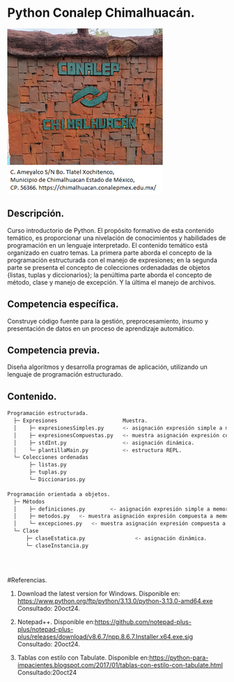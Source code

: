# Python Conalep Chimalhuacán.

![portalChimalhuacan](/img/portalChilalhuacan.png "Lugar donde tienen escudos")

## Descripción.

Curso introductorio de Python. 
El propósito formativo de esta contenido temático, es proporcionar 
una nivelación de conocimientos y habilidades de programación en un 
lenguaje interpretado. 
El contenido temático está organizado en cuatro temas. 
La primera parte aborda el concepto de la programación estructurada 
con el manejo de expresiones; en la segunda parte se presenta el concepto 
de colecciones ordenadadas de objetos {listas, tuplas y diccionarios}; 
la penúltima parte aborda el concepto de método, clase y manejo de 
excepción. Y la última el manejo de archivos. 

## Competencia específica.

Construye código fuente para la gestión, preprocesamiento, 
insumo y presentación de datos en un proceso de 
aprendizaje automático.

## Competencia previa.

Diseña algoritmos y desarrolla programas de aplicación, 
utilizando un lenguaje de programación estructurado.

## Contenido.

```bash 
Programación estructurada.
  ├─ Expresiones			         Muestra.
  │    ├─ expresionesSimples.py		 <- asignación expresión simple a memoria trabajo. 
  │    ├─ expresionesCompuestas.py   <- muestra asignación expresión compuesta a memoria trabajo. 
  │	   ├─ stdInt.py          		 <- asignación dinámica.	 
  │	   └─ plantillaMain.py           <- estructura REPL. 
  └─ Colecciones ordenadas
	   ├─ listas.py
	   ├─ tuplas.py
	   └─ Diccionarios.py
	   
Programación orientada a objetos.
  ├─ Métodos
  │    ├─ definiciones.py		 <- asignación expresión simple a memoria trabajo. 
  │    ├─ metodos.py   <- muestra asignación expresión compuesta a memoria trabajo
  │    └─ excepciones.py   <- muestra asignación expresión compuesta a memoria trabajo. 
  └─ Clase
	  ├─ claseEstatica.py          		 <- asignación dinámica.
	  └─ claseInstancia.py
	   
``` 
</br>

#Referencias.
1. Download the latest version for Windows.
	Disponible en: https://www.python.org/ftp/python/3.13.0/python-3.13.0-amd64.exe
	Consultado: 20oct24.
	
2. Notepad++.
	Disponible en:https://github.com/notepad-plus-plus/notepad-plus-plus/releases/download/v8.6.7/npp.8.6.7.Installer.x64.exe.sig
	Consultado: 20oct24.
	
3. Tablas con estilo con Tabulate.
    Disponible en:https://python-para-impacientes.blogspot.com/2017/01/tablas-con-estilo-con-tabulate.html
    Consultado:20oct24

